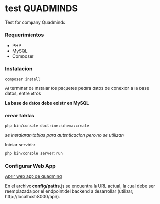 # test QUADMINDS

Test for company Quadminds

### Requerimientos
- PHP
- MySQL
- Composer

### Instalacion

```console
composer install
```

Al terminar de instalar los paquetes pedira datos de conexion a la base datos, entre otros


**La base de datos debe existir en MySQL**

### crear tablas
```console
php bin/console doctrine:schema:create
```

*se instalaran tablas para autenticacion pero no se utilizan*

Iniciar servidor
```console
php bin/console server:run
```

### Configurar Web App

[Abrir web app de quadmind](https://stackblitz.com/edit/quadminds-notes-frontend)

En el archivo **config/paths.js** se encuentra la URL actual, la cual debe ser reemplazada por el endpoint del backend a desarrollar (utilizar, http://localhost:8000/api/).